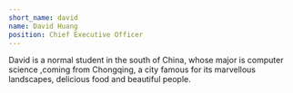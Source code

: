```yaml
---
short_name: david
name: David Huang
position: Chief Executive Officer
---
```

David is a normal student in the south of China, whose major is computer science ,coming from Chongqing, a city famous for its marvellous landscapes, delicious food and beautiful people. 